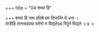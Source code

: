+++
title = "04 शम्या हि"

+++
शम्या हि नाम दधिषे मम दिप्सन्ति ये धना ।  
तात्रीहि तानसदपाथ स्तेनो न विद्यतेऽथ रिपुर्न विद्यते ॥ ७ ॥